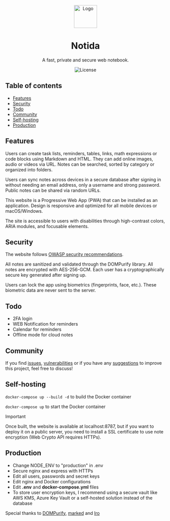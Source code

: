 <p align="center">
<img src="https://raw.githubusercontent.com/seguinleo/Notida/main/public/pwa/icon192.png" alt="Logo" width="72" height="72">
</p>
<h1 align="center">Notida</h1>

<p align="center">
A fast, private and secure web notebook.
</p>

<p align="center">
<img alt="License" src="https://img.shields.io/github/license/seguinleo/Notida?color=8ab4f8&style=for-the-badge">
</p>

## Table of contents
*   [Features](#features)
*   [Security](#security)
*   [Todo](#todo)
*   [Community](#community)
*   [Self-hosting](#self-hosting)
*   [Production](#production)

## Features
Users can create task lists, reminders, tables, links, math expressions or code blocks using Markdown and HTML. They can add online images, audio or videos via URL. Notes can be searched, sorted by category or organized into folders.

Users can sync notes across devices in a secure database after signing in without needing an email address, only a username and strong password. Public notes can be shared via random URLs.

This website is a Progressive Web App (PWA) that can be installed as an application. Design is responsive and optimized for all mobile devices or macOS/Windows.

The site is accessible to users with disabilities through high-contrast colors, ARIA modules, and focusable elements.

## Security
The website follows [OWASP security recommendations](https://cheatsheetseries.owasp.org/).

All notes are sanitized and validated through the DOMPurify library. All notes are encrypted with AES-256-GCM. Each user has a cryptographically secure key generated after signing up.

Users can lock the app using biometrics (fingerprints, face, etc.). These biometric data are never sent to the server.

## Todo
*   2FA login
*   WEB Notification for reminders
*   Calendar for reminders
*   Offline mode for cloud notes

## Community
If you find [issues](https://github.com/seguinleo/Notida/issues), [vulnerabilities](https://github.com/seguinleo/Notida/security) or if you have any [suggestions](https://github.com/seguinleo/Notida/discussions) to improve this project, feel free to discuss!

## Self-hosting
``docker-compose up --build -d`` to build the Docker container

``docker-compose up`` to start the Docker container

> [!IMPORTANT]
> Once built, the website is available at localhost:8787, but if you want to deploy it on a public server, you need to install a SSL certificate to use note encryption (Web Crypto API requires HTTPs).

## Production
- Change NODE_ENV to "production" in .env
- Secure nginx and express with HTTPs
- Edit all users, passwords and secret keys
- Edit nginx and Docker configurations
- Edit **.env** and **docker-compose.yml** files
- To store user encryption keys, I recommend using a secure vault like AWS KMS, Azure Key Vault or a self-hosted solution instead of the database

Special thanks to [DOMPurify](https://github.com/cure53/DOMPurify), [marked](https://github.com/markedjs/marked) and [Iro](https://github.com/jaames/iro.js)
